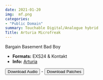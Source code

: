 ```yaml
---
date: 2021-01-20
img:  mf.png
categories: 
- "Public Domain"
summary: Touchable Digital/Analogue hybrid
Title: Arturia Microfreak
---
```


Bargain Basement Bad Boy

-   **Formats:** EXS24 & Kontakt
-    **Info:** [Arturia](https://www.arturia.com/products/hardware-synths/microfreak/overview)




<div class="buttons"> <a href="https://www.dropbox.com/sh/g2gbrckgf7zj3kd/AACgPrELmwEFiA5lugQaq-HAa?dl=0"> <button>Download Audio</button></a> - <a href="https://github.com/publicsamples/Akai-AX80"> <button>Download Patches</button></a></div>



